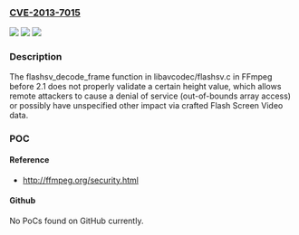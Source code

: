 ### [CVE-2013-7015](https://cve.mitre.org/cgi-bin/cvename.cgi?name=CVE-2013-7015)
![](https://img.shields.io/static/v1?label=Product&message=n%2Fa&color=blue)
![](https://img.shields.io/static/v1?label=Version&message=n%2Fa&color=blue)
![](https://img.shields.io/static/v1?label=Vulnerability&message=n%2Fa&color=brighgreen)

### Description

The flashsv_decode_frame function in libavcodec/flashsv.c in FFmpeg before 2.1 does not properly validate a certain height value, which allows remote attackers to cause a denial of service (out-of-bounds array access) or possibly have unspecified other impact via crafted Flash Screen Video data.

### POC

#### Reference
- http://ffmpeg.org/security.html

#### Github
No PoCs found on GitHub currently.

